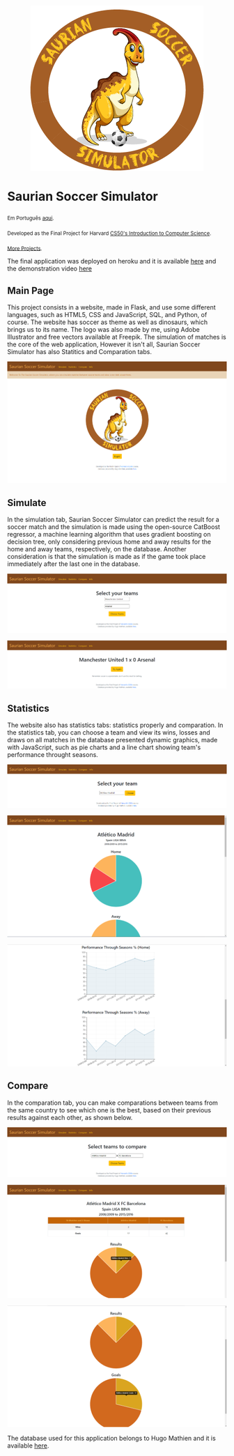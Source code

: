 <p align="center">
  <img src="/static/sss.png" >
</p>

# Saurian Soccer Simulator
<sub>Em Português [aqui](https://github.com/jhpenas/saurianSoccerSimulator/blob/main/README%20pt.md).</sub>

<sub>Developed as the Final Project for Harvard [CS50's Introduction to Computer Science](https://learning.edx.org/course/course-v1:HarvardX+CS50+X/home).</sub>

<sub>[More Projects](https://github.com/jhpenas/portfolio).</sub>

The final application was deployed on heroku and it is available [here](http://saurian-soccer-simulator.herokuapp.com/) and the demonstration video [here](https://www.youtube.com/watch?v=7lDYlgxDh6Y)


## Main Page
This project consists in a website, made in Flask, and use some different languages, such as HTML5, CSS and JavaScript, SQL, and Python, of course. The website has soccer as theme as well as dinosaurs, which brings us to its name. The logo was also made by me, using Adobe Illustrator and free vectors available at Freepik. The simulation of matches is the core of the web application, However it isn't all, Saurian Soccer Simulator has also Statitics and Comparation tabs.
<p align="center">
  <img src="/Screenshots/index.png" >
</p>

## Simulate
In the simulation tab, Saurian Soccer Simulator can predict the result for a soccer match and the simulation is made using the open-source CatBoost regressor, a machine learning algorithm that uses gradient boosting on decision tree, only considering previous home and away results for the home and away teams, respectively, on the database. Another consideration is that the simulation is made as if the game took place immediately after the last one in the database.

<p align="center">
  <img src="/Screenshots/Simulation 2.png" >
</p>
<p align="center">
  <img src="/Screenshots/Simulation 3.png" >
</p>



## Statistics
The website also has statistics tabs: statistics properly and comparation. In the statistics tab, you can choose a team and view its wins, losses and draws on all matches in  the database presented dynamic graphics, made with JavaScript, such as pie charts and a line chart showing team's performance throught seasons. 
<p align="center">
  <img src="/Screenshots/Statistics 1.png" >
</p>
<p align="center">
  <img src="/Screenshots/Statistics 2.png" >
</p>
<p align="center">
  <img src="/Screenshots/Statistics 3.png" >
</p>



## Compare
In the comparation tab, you can make comparations between teams from the same country to see which one is the best, based on their previous results against each other, as shown below.
<p align="center">
  <img src="/Screenshots/Compare 1.png" >
</p>
<p align="center">
  <img src="/Screenshots/Compare 2.png" >
</p>
<p align="center">
  <img src="/Screenshots/Compare 3.png" >
</p>


The database used for this application belongs to Hugo Mathien and it is available [here](https://www.kaggle.com/hugomathien/soccer).

